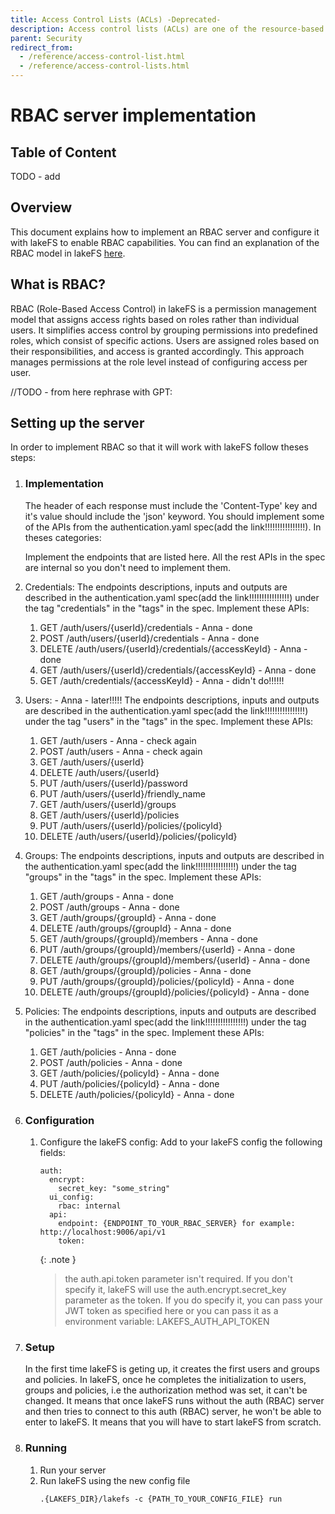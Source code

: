 ```yaml
---
title: Access Control Lists (ACLs) -Deprecated-
description: Access control lists (ACLs) are one of the resource-based options that you can use to manage access to your repositories and objects. There are limits to managing permissions using ACLs.
parent: Security
redirect_from:
  - /reference/access-control-list.html
  - /reference/access-control-lists.html
---
```


# RBAC server implementation

## Table of Content
TODO - add

## Overview

This document explains how to implement an RBAC server and configure it with lakeFS to enable RBAC capabilities.
You can find an explanation of the RBAC model in lakeFS [here](./rbac.html). 

## What is RBAC?

RBAC (Role-Based Access Control) in lakeFS is a permission management model that assigns access rights based on roles 
rather than individual users. It simplifies access control by grouping permissions into predefined roles, 
which consist of specific actions. Users are assigned roles based on their responsibilities, and access is granted 
accordingly. This approach manages permissions at the role level instead of configuring access per user.


//TODO - from here rephrase with GPT:

## Setting up the server

In order to implement RBAC so that it will work with lakeFS follow theses steps:
1. ### Implementation
   The header of each response must include the 'Content-Type' key and it's value should include the 'json' keyword.
   You should implement some of the APIs from the authentication.yaml spec(add the link!!!!!!!!!!!!!!!!). In theses categories:
   
   Implement the endpoints that are listed here. All the rest APIs in the spec are internal so you don't need to implement them.

1. Credentials:
   The endpoints descriptions, inputs and outputs are described in the authentication.yaml spec(add the link!!!!!!!!!!!!!!!!) 
   under the tag "credentials" in the "tags" in the spec.
   Implement these APIs:
   1. GET /auth/users/{userId}/credentials - Anna - done
   2. POST /auth/users/{userId}/credentials - Anna - done
   3. DELETE /auth/users/{userId}/credentials/{accessKeyId} - Anna - done
   4. GET /auth/users/{userId}/credentials/{accessKeyId} - Anna - done
   5. GET /auth/credentials/{accessKeyId} - Anna - didn't do!!!!!!

2. Users: - Anna - later!!!!!
   The endpoints descriptions, inputs and outputs are described in the authentication.yaml spec(add the link!!!!!!!!!!!!!!!!)
   under the tag "users" in the "tags" in the spec.
   Implement these APIs:
   1. GET /auth/users - Anna - check again
   2. POST /auth/users - Anna - check again
   3. GET /auth/users/{userId}
   4. DELETE /auth/users/{userId}
   5. PUT /auth/users/{userId}/password
   6. PUT /auth/users/{userId}/friendly_name
   7. GET /auth/users/{userId}/groups
   8. GET /auth/users/{userId}/policies
   9. PUT /auth/users/{userId}/policies/{policyId}
   10. DELETE /auth/users/{userId}/policies/{policyId}

3. Groups: 
   The endpoints descriptions, inputs and outputs are described in the authentication.yaml spec(add the link!!!!!!!!!!!!!!!!)
   under the tag "groups" in the "tags" in the spec.
   Implement these APIs:
   1. GET /auth/groups - Anna - done
   2. POST /auth/groups - Anna - done
   3. GET /auth/groups/{groupId} - Anna - done
   4. DELETE /auth/groups/{groupId} - Anna - done
   5. GET /auth/groups/{groupId}/members - Anna - done
   6. PUT /auth/groups/{groupId}/members/{userId} - Anna - done
   7. DELETE /auth/groups/{groupId}/members/{userId} - Anna - done
   8. GET /auth/groups/{groupId}/policies - Anna - done
   9. PUT /auth/groups/{groupId}/policies/{policyId} - Anna - done
   10. DELETE /auth/groups/{groupId}/policies/{policyId} - Anna - done

4. Policies:
   The endpoints descriptions, inputs and outputs are described in the authentication.yaml spec(add the link!!!!!!!!!!!!!!!!)
   under the tag "policies" in the "tags" in the spec.
   Implement these APIs:
   1. GET /auth/policies - Anna - done
   2. POST /auth/policies - Anna - done
   3. GET /auth/policies/{policyId} - Anna - done
   4. PUT /auth/policies/{policyId} - Anna - done
   5. DELETE /auth/policies/{policyId} - Anna - done

2. ### Configuration
   1. Configure the lakeFS config:
      Add to your lakeFS config the following fields:
      ```
      auth:
        encrypt:
          secret_key: "some_string"
        ui_config:
          rbac: internal
        api:
          endpoint: {ENDPOINT_TO_YOUR_RBAC_SERVER} for example: http://localhost:9006/api/v1
          token:
      ```
      {: .note }
      > the auth.api.token parameter isn't required. If you don't specify it, lakeFS will use the 
      > auth.encrypt.secret_key parameter as the token.
      > If you do specify it, you can pass your JWT token as specified here or you can pass it as a environment
      > variable: LAKEFS_AUTH_API_TOKEN
2. ### Setup
   In the first time lakeFS is geting up, it creates the first users and groups and policies. In lakeFS, once he 
   completes the initialization to users, groups and policies, i.e the authorization method was set, it can't be
   changed. It means that once lakeFS runs without the auth (RBAC) server and then tries to connect to this auth
   (RBAC) server, he won't be able to enter to lakeFS. It means that you will have to start lakeFS from scratch.
3. ### Running
   1. Run your server 
   2. Run lakeFS using the new config file
      ```
      .{LAKEFS_DIR}/lakefs -c {PATH_TO_YOUR_CONFIG_FILE} run
      ```